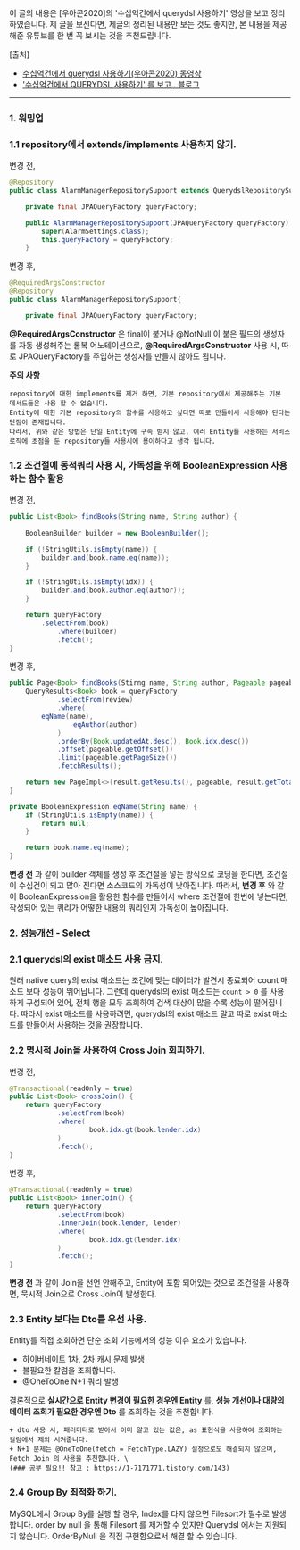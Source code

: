 이 글의 내용은 [우아콘2020]의 '수십억건에서 querydsl 사용하기' 영상을 보고 정리하였습니다.
제 글을 보신다면, 제글의 정리된 내용만 보는 것도 좋지만, 본 내용을 제공해준 유튜브를 한 번 꼭 보시는 것을 추천드립니다.

[출처]
* [수십억건에서 querydsl 사용하기(우아콘2020) 동영상](https://www.youtube.com/watch?v=zMAX7g6rO_Y)
* ['수십억건에서 QUERYDSL 사용하기' 를 보고.. 블로그](https://hyune-c.tistory.com/entry/%EC%88%98%EC%8B%AD%EC%96%B5%EA%B1%B4%EC%97%90%EC%84%9C-QUERYDSL-%EC%82%AC%EC%9A%A9%ED%95%98%EA%B8%B0-%ED%9B%84%EA%B8%B0)

--------


### 1. 워밍업

### 1.1 repository에서 extends/implements 사용하지 않기.

변경 전,
```java
@Repository
public class AlarmManagerRepositorySupport extends QuerydslRepositorySupport {

    private final JPAQueryFactory queryFactory;

    public AlarmManagerRepositorySupport(JPAQueryFactory queryFactory) {
        super(AlarmSettings.class);
        this.queryFactory = queryFactory;
    }
```

변경 후,
```java
@RequiredArgsConstructor
@Repository
public class AlarmManagerRepositorySupport{

    private final JPAQueryFactory queryFactory;

```
**@RequiredArgsConstructor** 은 final이 붙거나 @NotNull 이 붙은 필드의 생성자를 자동 생성해주는 롬복 어노테이션으로,
**@RequiredArgsConstructor** 사용 시, 따로 JPAQueryFactory를 주입하는 생성자를 만들지 않아도 됩니다.

**주의 사항**
```
repository에 대한 implements를 제거 하면, 기본 repository에서 제공해주는 기본 메서드들은 사용 할 수 없습니다.
Entity에 대한 기본 repository의 함수를 사용하고 싶다면 따로 만들어서 사용해야 된다는 단점이 존재합니다.
따라서, 위와 같은 방법은 단일 Entity에 구속 받지 않고, 여러 Entity를 사용하는 서비스 로직에 초점을 둔 repository들 사용시에 용이하다고 생각 됩니다.
```


### 1.2 조건절에 동적쿼리 사용 시, 가독성을 위해 BooleanExpression 사용하는 함수 활용

변경 전,
```java
public List<Book> findBooks(String name, String author) {
    	
    BooleanBuilder builder = new BooleanBuilder();

    if (!StringUtils.isEmpty(name)) {
        builder.and(book.name.eq(name));
    }

    if (!StringUtils.isEmpty(idx)) {
        builder.and(book.author.eq(author));
    }

    return queryFactory
        .selectFrom(book)
            .where(builder)
            .fetch();
}
```

변경 후,
```java
public Page<Book> findBooks(Stirng name, String author, Pageable pageable) {
    QueryResults<Book> book = queryFactory
            .selectFrom(review)
            .where(
        eqName(name),
                eqAuthor(author)
            )
            .orderBy(Book.updatedAt.desc(), Book.idx.desc())
            .offset(pageable.getOffset())
            .limit(pageable.getPageSize())
            .fetchResults();

    return new PageImpl<>(result.getResults(), pageable, result.getTotal());
}

private BooleanExpression eqName(String name) {
    if (StringUtils.isEmpty(name)) {
        return null;
    }

    return book.name.eq(name);
}
```
**변경 전** 과 같이 builder 객체를 생성 후 조건절을 넣는 방식으로 코딩을 한다면, 조건절이
수십건이 되고 많아 진다면 소스코드의 가독성이 낮아집니다.
따라서, **변경 후** 와 같이 BooleanExpression을 활용한 함수를 만들어서 where 조건절에 한번에 넣는다면,
작성되어 있는 쿼리가 어떻한 내용의 쿼리인지 가독성이 높아집니다.

### 2. 성능개선 - Select

### 2.1 querydsl의 exist 매소드 사용 금지.

원래 native query의 exist 매소드는 조건에 맞는 데이터가 발견시 종료되어 count 매소드 보다 성능이 뛰어납니다.
그런데 querydsl의 exist 매소드는 ```count > 0``` 를 사용하게 구성되어 있어, 전체 행을 모두 조회하여 검색 대상이 많을 수록 성능이 떨어집니다.
따라서 exist 매소드를 사용하려면, querydsl의 exist 매소드 말고 따로 exist 매소드를 만들어서 사용하는 것을 권장합니다.

### 2.2 명시적 Join을 사용하여 Cross Join 회피하기.

변경 전,
```java
@Transactional(readOnly = true)
public List<Book> crossJoin() {
    return queryFactory
            .selectFrom(book)
            .where(
                    book.idx.gt(book.lender.idx)
            )
            .fetch();
}
```

변경 후,
```java
@Transactional(readOnly = true)
public List<Book> innerJoin() {
    return queryFactory
            .selectFrom(book)
            .innerJoin(book.lender, lender)
            .where(
                    book.idx.gt(lender.idx)
            )
            .fetch();
}
```
**변경 전** 과 같이 Join을 선언 안해주고, Entity에 포함 되어있는 것으로 조건절을 사용하면, 묵시적 Join으로 Cross Join이 발생한다.


### 2.3 Entity 보다는 Dto를 우선 사용.

Entity를 직접 조회하면 단순 조회 기능에서의 성능 이슈 요소가 있습니다.

* 하이버네이트 1차, 2차 캐시 문제 발생
* 불필요한 칼럼을 조회합니다.
* @OneToOne N+1 쿼리 발생

결론적으로 **실시간으로 Entity 변경이 필요한 경우엔 Entity** 를, **성능 개선이나 대량의 데이터 조회가 필요한 경우엔 Dto** 를 조회하는 것을 추천합니다.

```
+ dto 사용 시, 패러미터로 받아서 이미 알고 있는 값은, as 표현식을 사용하여 조회하는 컬럼에서 제외 시켜줍니다.
+ N+1 문제는 @OneToOne(fetch = FetchType.LAZY) 설정으로도 해결되지 않으며, Fetch Join 의 사용을 추천합니다. \
(### 공부 필요!! 참고 : https://1-7171771.tistory.com/143)
```


### 2.4 Group By 최적화 하기.

MySQL에서 Group By를 실행 할 경우, Index를 타지 않으면 Filesort가 필수로 발생합니다.
order by null 을 통해 Filesort 를 제거할 수 있지만 Querydsl 에서는 지원되지 않습니다.
OrderByNull 을 직접 구현함으로서 해결 할 수 있습니다. 


